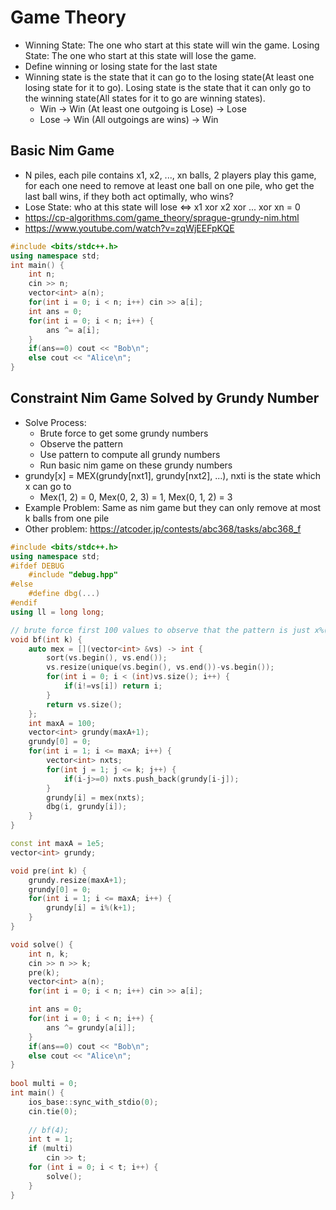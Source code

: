 # Game Theory
* Winning State: The one who start at this state will win the game. Losing State: The one who start at this state will lose the game.
* Define winning or losing state for the last state
* Winning state is the state that it can go to the losing state(At least one losing state for it to go). Losing state is the state that it can only go to the winning state(All states for it to go are winning states).
    + Win -> Win (At least one outgoing is Lose)
          -> Lose
    + Lose -> Win (All outgoings are wins)
           -> Win

## Basic Nim Game
* N piles, each pile contains x1, x2, ..., xn balls, 2 players play this game, for each one need to remove at least one ball on one pile, who get the last ball wins, if they both act optimally, who wins?
* Lose State: who at this state will lose <=> x1 xor x2 xor ... xor xn = 0
* https://cp-algorithms.com/game_theory/sprague-grundy-nim.html
* https://www.youtube.com/watch?v=zqWjEEFpKQE
``` cpp
#include <bits/stdc++.h>
using namespace std;
int main() {
    int n;
    cin >> n;
    vector<int> a(n);
    for(int i = 0; i < n; i++) cin >> a[i]; 
    int ans = 0;
    for(int i = 0; i < n; i++) {
        ans ^= a[i];
    }
    if(ans==0) cout << "Bob\n";
    else cout << "Alice\n";
}
```

## Constraint Nim Game Solved by Grundy Number
* Solve Process:
    + Brute force to get some grundy numbers
    + Observe the pattern
    + Use pattern to compute all grundy numbers
    + Run basic nim game on these grundy numbers
* grundy[x] = MEX(grundy[nxt1], grundy[nxt2], ...), nxti is the state which x can go to
    + Mex(1, 2) = 0, Mex(0, 2, 3) = 1, Mex(0, 1, 2) = 3
* Example Problem: Same as nim game but they can only remove at most k balls from one pile
* Other problem: https://atcoder.jp/contests/abc368/tasks/abc368_f
``` cpp
#include <bits/stdc++.h>
using namespace std;
#ifdef DEBUG
    #include "debug.hpp"
#else
    #define dbg(...)
#endif
using ll = long long;

// brute force first 100 values to observe that the pattern is just x%(k+1)
void bf(int k) {
    auto mex = [](vector<int> &vs) -> int {
        sort(vs.begin(), vs.end());
        vs.resize(unique(vs.begin(), vs.end())-vs.begin());
        for(int i = 0; i < (int)vs.size(); i++) {
            if(i!=vs[i]) return i;
        }
        return vs.size();
    };
    int maxA = 100;
    vector<int> grundy(maxA+1);
    grundy[0] = 0;
    for(int i = 1; i <= maxA; i++) {
        vector<int> nxts;
        for(int j = 1; j <= k; j++) {
            if(i-j>=0) nxts.push_back(grundy[i-j]);
        }
        grundy[i] = mex(nxts);
        dbg(i, grundy[i]);
    }
}

const int maxA = 1e5;
vector<int> grundy;

void pre(int k) {
    grundy.resize(maxA+1);
    grundy[0] = 0;
    for(int i = 1; i <= maxA; i++) {
        grundy[i] = i%(k+1);
    }
}

void solve() {
    int n, k;
    cin >> n >> k;
    pre(k);
    vector<int> a(n);
    for(int i = 0; i < n; i++) cin >> a[i];

    int ans = 0;
    for(int i = 0; i < n; i++) {
        ans ^= grundy[a[i]];
    }
    if(ans==0) cout << "Bob\n";
    else cout << "Alice\n";
}
 
bool multi = 0;
int main() {
    ios_base::sync_with_stdio(0);
    cin.tie(0);
 
    // bf(4);
    int t = 1;
    if (multi)
        cin >> t;
    for (int i = 0; i < t; i++) {
        solve();
    }
}
```
